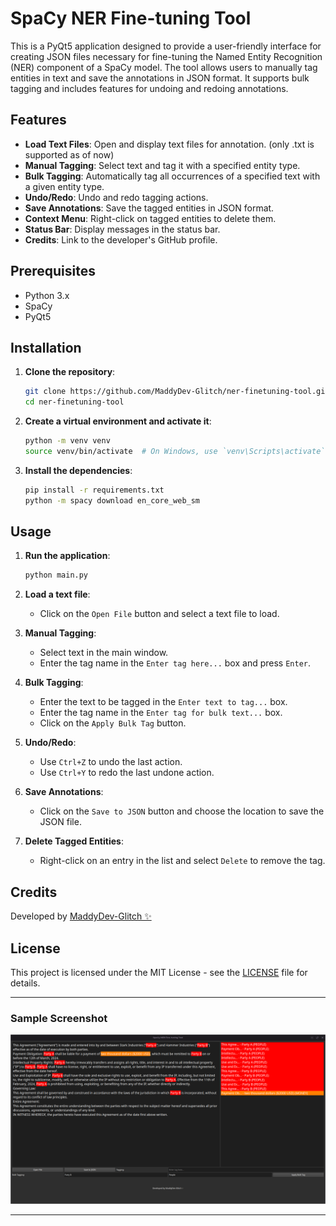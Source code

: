# SpaCy NER Fine-tuning Tool

This is a PyQt5 application designed to provide a user-friendly interface for creating JSON files necessary for fine-tuning the Named Entity Recognition (NER) component of a SpaCy model. The tool allows users to manually tag entities in text and save the annotations in JSON format. It supports bulk tagging and includes features for undoing and redoing annotations.

## Features

- **Load Text Files**: Open and display text files for annotation. (only .txt is supported as of now)
- **Manual Tagging**: Select text and tag it with a specified entity type.
- **Bulk Tagging**: Automatically tag all occurrences of a specified text with a given entity type.
- **Undo/Redo**: Undo and redo tagging actions.
- **Save Annotations**: Save the tagged entities in JSON format.
- **Context Menu**: Right-click on tagged entities to delete them.
- **Status Bar**: Display messages in the status bar.
- **Credits**: Link to the developer's GitHub profile.

## Prerequisites

- Python 3.x
- SpaCy
- PyQt5

## Installation

1. **Clone the repository**:

    ```bash
    git clone https://github.com/MaddyDev-Glitch/ner-finetuning-tool.git
    cd ner-finetuning-tool
    ```

2. **Create a virtual environment and activate it**:

    ```bash
    python -m venv venv
    source venv/bin/activate  # On Windows, use `venv\Scripts\activate`
    ```

3. **Install the dependencies**:

    ```bash
    pip install -r requirements.txt
    python -m spacy download en_core_web_sm
    ```

## Usage

1. **Run the application**:

    ```bash
    python main.py
    ```

2. **Load a text file**:
    - Click on the `Open File` button and select a text file to load.

3. **Manual Tagging**:
    - Select text in the main window.
    - Enter the tag name in the `Enter tag here...` box and press `Enter`.

4. **Bulk Tagging**:
    - Enter the text to be tagged in the `Enter text to tag...` box.
    - Enter the tag name in the `Enter tag for bulk text...` box.
    - Click on the `Apply Bulk Tag` button.

5. **Undo/Redo**:
    - Use `Ctrl+Z` to undo the last action.
    - Use `Ctrl+Y` to redo the last undone action.

6. **Save Annotations**:
    - Click on the `Save to JSON` button and choose the location to save the JSON file.

7. **Delete Tagged Entities**:
    - Right-click on an entry in the list and select `Delete` to remove the tag.

## Credits

Developed by [MaddyDev-Glitch ✨](https://github.com/MaddyDev-Glitch)

## License

This project is licensed under the MIT License - see the [LICENSE](LICENSE) file for details.

---

### Sample Screenshot

![Sample Screenshot](image.png)

---
